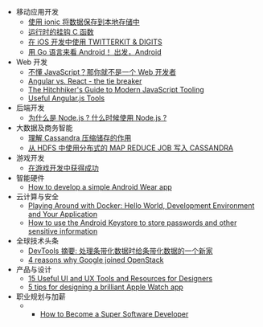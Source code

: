 - 移动应用开发
  - [使用 ionic 将数据保存到本地存储中](https://www.packtpub.com/books/content/persisting-data-local-storage-ionic)
  - [运行时的挂钩 C 函数](http://thomasfinch.me/blog/2015/07/24/Hooking-C-Functions-At-Runtime.html)
  - [在 iOS 开发中使用 TWITTERKIT & DIGITS](https://www.packtpub.com/books/content/developing-twitterkit-digits-ios)
  - [用 Go 语言来看 Android！ 出发，Android](http://www.codingvelocity.com/2015/07/23/go-mobile-intro.html)
- Web 开发
  - [不懂 JavaScript？那你就不是一个 Web 开发者](https://www.packtpub.com/books/content/today-you-are-not-web-developer-if-you-don%E2%80%99t-know-javascript-and-its-ecosystem)
  - [Angular vs. React - the tie breaker](https://www.airpair.com/angularjs/posts/angular-vs-react-the-tie-breaker)
  - [The Hitchhiker's Guide to Modern JavaScript Tooling](http://reactkungfu.com/2015/07/the-hitchhikers-guide-to-modern-javascript-tooling/)
  - [Useful Angular.js Tools ](http://www.fromdev.com/2015/07/useful-angularjs-tools.html)
- 后端开发
  - [为什么是 Node.js ? 什么时候使用 Node.js ? ](http://www.fromdev.com/2015/07/why-node-js-popular.html)
- 大数据及商务智能
  - [理解 Cassandra 压缩储存的作用](http://blog.librato.com/posts/cassandra-compact-storage?utm_campaign=social-blog-posts&utm_content=cassandra-compact-storage&utm_medium=social&utm_source=hackernews)
  - [从 HDFS 中使用分布式的 MAP REDUCE JOB 写入 CASSANDRA](https://www.packtpub.com/books/content/writing-cassandra-hdfs-using-hadoop-map-reduce-job)
- 游戏开发
  - [在游戏开发中获得成功 ](https://www.packtpub.com/books/content/making-it-games-development)
- 智能硬件
  - [How to develop a simple Android Wear app ](http://www.androidauthority.com/develop-simple-android-wear-app-622043/)
- 云计算与安全
  - [Playing Around with Docker: Hello World, Development Environment and Your Application ](http://www.tugberkugurlu.com/archive/playing-around-with-docker-hello-world-development-environment-and-your-application)
  - [How to use the Android Keystore to store passwords and other sensitive information ](http://www.androidauthority.com/use-android-keystore-store-passwords-sensitive-information-623779/)
- 全球技术头条
  - [DevTools 摘要: 处理条带化数据时给条带化数据的一个新家](https://developers.google.com/web/updates/2015/07/23/devtools-digest-film-strip-and-a-new-home-for-throttling)
  - [4 reasons why Google joined OpenStack ](http://www.infoworld.com/article/2948901/openstack/4-reasons-google-joined-openstack.html)
- 产品与设计
  - [15 Useful UI and UX Tools and Resources for Designers ](http://codecondo.com/15-useful-ui-and-ux-tools-and-resources-for-designers/)
  - [5 tips for designing a brilliant Apple Watch app ](http://mashable.com/2015/07/09/invoice2go-apple-watch-app/)
- 职业规划与加薪
  - - [How to Become a Super Software Developer](https://www.linkedin.com/pulse/how-become-great-software-developer-jason-roell) 
 
